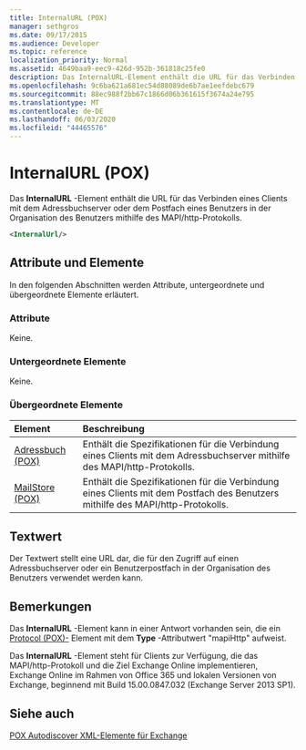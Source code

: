 ```yaml
---
title: InternalURL (POX)
manager: sethgros
ms.date: 09/17/2015
ms.audience: Developer
ms.topic: reference
localization_priority: Normal
ms.assetid: 4649baa9-eec9-426d-952b-361818c25fe0
description: Das InternalURL-Element enthält die URL für das Verbinden eines Clients mit dem Adressbuchserver oder dem Postfach eines Benutzers in der Organisation des Benutzers mithilfe des MAPI/http-Protokolls.
ms.openlocfilehash: 9c6ba621a681ec54d88089de6b7ae1eefdebc679
ms.sourcegitcommit: 88ec988f2bb67c1866d06b361615f3674a24e795
ms.translationtype: MT
ms.contentlocale: de-DE
ms.lasthandoff: 06/03/2020
ms.locfileid: "44465576"
---
```

# <a name="internalurl-pox"></a>InternalURL (POX)

Das **InternalURL** -Element enthält die URL für das Verbinden eines Clients mit dem Adressbuchserver oder dem Postfach eines Benutzers in der Organisation des Benutzers mithilfe des MAPI/http-Protokolls. 
  
```XML
<InternalUrl/>
```

## <a name="attributes-and-elements"></a>Attribute und Elemente

In den folgenden Abschnitten werden Attribute, untergeordnete und übergeordnete Elemente erläutert.
  
### <a name="attributes"></a>Attribute

Keine.
  
### <a name="child-elements"></a>Untergeordnete Elemente

Keine.
  
### <a name="parent-elements"></a>Übergeordnete Elemente

|**Element**|**Beschreibung**|
|:-----|:-----|
|[Adressbuch (POX)](addressbook-pox.md) <br/> |Enthält die Spezifikationen für die Verbindung eines Clients mit dem Adressbuchserver mithilfe des MAPI/http-Protokolls.  <br/> |
|[MailStore (POX)](mailstore-pox.md) <br/> |Enthält die Spezifikationen für die Verbindung eines Clients mit dem Postfach des Benutzers mithilfe des MAPI/http-Protokolls.  <br/> |
   
## <a name="text-value"></a>Textwert

Der Textwert stellt eine URL dar, die für den Zugriff auf einen Adressbuchserver oder ein Benutzerpostfach in der Organisation des Benutzers verwendet werden kann.
  
## <a name="remarks"></a>Bemerkungen

Das **InternalURL** -Element kann in einer Antwort vorhanden sein, die ein [Protocol (POX)-](protocol-pox.md) Element mit dem **Type** -Attributwert "mapiHttp" aufweist. 
  
Das **InternalURL** -Element steht für Clients zur Verfügung, die das MAPI/http-Protokoll und die Ziel Exchange Online implementieren, Exchange Online im Rahmen von Office 365 und lokalen Versionen von Exchange, beginnend mit Build 15.00.0847.032 (Exchange Server 2013 SP1). 
  
## <a name="see-also"></a>Siehe auch



[POX Autodiscover XML-Elemente für Exchange](pox-autodiscover-xml-elements-for-exchange.md)

